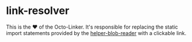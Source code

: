 # link-resolver

This is the :heart: of the Octo-Linker. It's responsible for replacing the static import statements provided by the [helper-blob-reader](../helper-blob-reader) with a clickable link.
